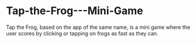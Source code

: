 # Tap-the-Frog---Mini-Game
Tap the Frog, based on the app of the same name, is a mini game where the user scores by clicking or tapping on frogs as fast as they can.

